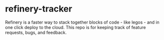 # refinery-tracker
Refinery is a faster way to stack together blocks of code - like legos - and in one click deploy to the cloud. This repo is for keeping track of feature requests, bugs, and feedback.
